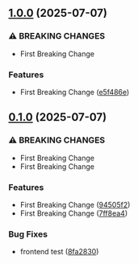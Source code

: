 ## [1.0.0](https://github.com/Reetwiz/FellowBlogs-CD/compare/v0.1.0...v1.0.0) (2025-07-07)


### ⚠ BREAKING CHANGES

* First Breaking Change

### Features

* First Breaking Change ([e5f486e](https://github.com/Reetwiz/FellowBlogs-CD/commit/e5f486e38146ec00d8bfc406a8ffcb587100bea1))

## [0.1.0](https://github.com/Reetwiz/FellowBlogs-CD/compare/8fa2830928ae5cfec6b0529c4ed08f4cd6e10a9c...v0.1.0) (2025-07-07)


### ⚠ BREAKING CHANGES

* First Breaking Change
* First Breaking Change

### Features

* First Breaking Change ([94505f2](https://github.com/Reetwiz/FellowBlogs-CD/commit/94505f2d193a972880df0796c38d7769839fc86e))
* First Breaking Change ([7ff8ea4](https://github.com/Reetwiz/FellowBlogs-CD/commit/7ff8ea456e110e2e895a3c8fa2a0d1bd573dbc50))


### Bug Fixes

* frontend test ([8fa2830](https://github.com/Reetwiz/FellowBlogs-CD/commit/8fa2830928ae5cfec6b0529c4ed08f4cd6e10a9c))

